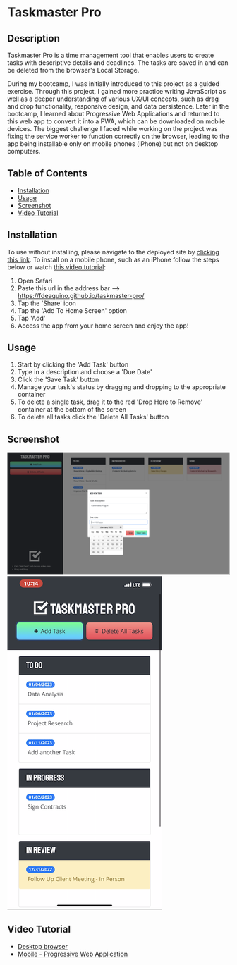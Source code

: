 # Taskmaster Pro

## Description
Taskmaster Pro is a time management tool that enables users to create tasks with descriptive details and deadlines. The tasks are saved in and can be deleted from the browser's Local Storage. 

During my bootcamp, I was initially introduced to this project as a guided exercise. Through this project, I gained more practice writing JavaScript as well as a deeper understanding of various UX/UI concepts, such as drag and drop functionality, responsive design, and data persistence. Later in the bootcamp, I learned about Progressive Web Applications and returned to this web app to convert it into a PWA, which can be downloaded on mobile devices. The biggest challenge I faced while working on the project was fixing the service worker to function correctly on the browser, leading to the app being installable only on mobile phones (iPhone) but not on desktop computers.

## Table of Contents

- [Installation](#installation)
- [Usage](#usage)
- [Screenshot](#screenshot)
- [Video Tutorial](#video-tutorial)

## Installation

To use without installing, please navigate to the deployed site by [clicking this link](https://fdeaquino.github.io/taskmaster-pro/). 
To install on a mobile phone, such as an iPhone follow the steps below or watch [this video tutorial](https://drive.google.com/file/d/196OsR9x3Slc319OiUJagjtZgm-bJSv0r/view?usp=sharing):
1. Open Safari
1. Paste this url in the address bar --> https://fdeaquino.github.io/taskmaster-pro/ 
1. Tap the 'Share' icon 
1. Tap the 'Add To Home Screen' option
1. Tap 'Add'
1. Access the app from your home screen and enjoy the app!

## Usage

1. Start by clicking the 'Add Task' button
1. Type in a description and choose a 'Due Date'
1. Click the 'Save Task' button
1. Manage your task's status by dragging and dropping to the appropriate container
1. To delete a single task, drag it to the red 'Drop Here to Remove' container at the bottom of the screen
1. To delete all tasks click the 'Delete All Tasks' button

## Screenshot
![Screenshot](./assets/images/taskmasterpro-updated.png)
![Screenshot](./assets/images/taskmasterpro-mobile.PNG)

## Video Tutorial
- [Desktop browser](https://drive.google.com/file/d/1aBh8lekqWMWg5w3Z6oFGRv9XkGY7zrKh/view?usp=sharing)
- [Mobile - Progressive Web Application](https://drive.google.com/file/d/196OsR9x3Slc319OiUJagjtZgm-bJSv0r/view?usp=sharing)